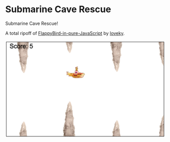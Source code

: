 Submarine Cave Rescue
=====================

Submarine Cave Rescue!

A total ripoff of [FlappyBird-in-pure-JavaScript](https://raw.githubusercontent.com/loveky/FlappyBird-in-pure-JavaScript/) by [loveky](https://github.com/loveky).

![Screenshot](https://raw.githubusercontent.com/ihh/FlappyBird-in-pure-JavaScript/master/images/screenshot.png)
